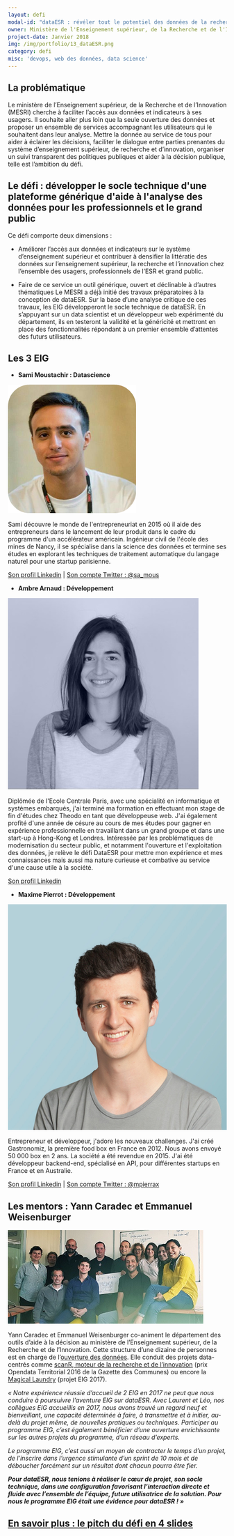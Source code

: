 ```yaml
---
layout: defi
modal-id: "dataESR : révéler tout le potentiel des données de la recherche et l'ouvrir aux citoyens"
owner: Ministère de l'Enseignement supérieur, de la Recherche et de l'Innovation, Département des outils d'aide à la décision
project-date: Janvier 2018
img: /img/portfolio/13_dataESR.png
category: defi
misc: 'devops, web des données, data science'
---
```


## La problématique

Le ministère de l’Enseignement supérieur, de la Recherche et de
l’Innovation (MESRI) cherche à faciliter l’accès aux données et
indicateurs à ses usagers. Il souhaite aller plus loin que la seule
ouverture des données et proposer un ensemble de services accompagnant
les utilisateurs qui le souhaitent dans leur analyse.  Mettre la
donnée au service de tous pour aider à éclairer les décisions,
faciliter le dialogue entre parties prenantes du système
d’enseignement supérieur, de recherche et d’innovation, organiser un
suivi transparent des politiques publiques et aider à la décision
publique, telle est l’ambition du défi.

## Le défi : développer le socle technique d'une plateforme générique d'aide à l'analyse des données pour les professionnels et le grand public

Ce défi comporte deux dimensions :

* Améliorer l’accès aux données et indicateurs sur le système
  d’enseignement supérieur et contribuer à densifier la littératie des
  données sur l’enseignement supérieur, la recherche et l’innovation
  chez l’ensemble des usagers, professionnels de l’ESR et grand public.

* Faire de ce service un outil générique, ouvert et déclinable à
  d’autres thématiques Le MESRI a déjà initié des travaux
  préparatoires à la conception de dataESR. Sur la base d’une analyse
  critique de ces travaux, les EIG développeront le socle technique de
  dataESR. En s’appuyant sur un data scientist et un développeur web
  expérimenté du département, ils en testeront la validité et la
  généricité et mettront en place des fonctionnalités répondant à un
  premier ensemble d’attentes des futurs utilisateurs.
  
## Les 3 EIG

* **Sami Moustachir : Datascience** 

![Photo de Sami Moustachir](/img/portfolio/SamiMoustachir.png)

Sami découvre le monde de l'entrepreneuriat en 2015 où il aide des
entrepreneurs dans le lancement de leur produit dans le cadre du
programme d'un accélérateur américain. Ingénieur civil de l'école des
mines de Nancy, il se spécialise dans la science des données et
termine ses études en explorant les techniques de traitement
automatique du langage naturel pour une startup parisienne.

[Son profil Linkedin](https://www.linkedin.com/in/samous/) | [Son compte Twitter : @sa_mous](https://www.twitter.com/sa_mous)

* **Ambre Arnaud : Développement**

![Photo d'Ambre Arnaud](/img/portfolio/AmbreArnaud.jpg)

Diplômée de l'Ecole Centrale Paris, avec une spécialité en
informatique et systèmes embarqués, j'ai terminé ma formation en
effectuant mon stage de fin d'études chez Theodo en tant que
développeuse web. J'ai également profité d'une année de césure au
cours de mes études pour gagner en expérience professionnelle en
travaillant dans un grand groupe et dans une start-up à Hong-Kong et
Londres. Intéressée par les problématiques de modernisation du secteur
public, et notamment l'ouverture et l'exploitation des données, je
relève le défi DataESR pour mettre mon expérience et mes connaissances
mais aussi ma nature curieuse et combative au service d'une cause
utile à la société.

[Son profil Linkedin](https://www.linkedin.com/in/ambre-arnaud)

* **Maxime Pierrot : Développement**

![Photo de Maxime Pierrot](/img/portfolio/MaximePierrot.jpg)

Entrepreneur et développeur, j'adore les nouveaux challenges. J'ai
créé Gastronomiz, la première food box en France en 2012. Nous avons
envoyé 50 000 box en 2 ans. La société a été revendue en 2015. J'ai
été développeur backend-end, spécialisé en API, pour différentes
startups en France et en Australie.

[Son profil Linkedin](https://www.linkedin.com/in/maximepierrot/) | [Son compte Twitter : @mpierrax](https://www.twitter.com/mpierrax)

## Les mentors : Yann Caradec et Emmanuel Weisenburger

![Photo des mentors](/img/portfolio/11.dataESR.jpg)

Yann Caradec et Emmanuel Weisenburger co-animent le département des
outils d’aide à la décision au ministère de l’Enseignement supérieur,
de la Recherche et de l’Innovation. Cette structure d’une dizaine de
personnes est en charge de l’[ouverture des
données](https://data.enseignementsup-recherche.gouv.fr/). Elle
conduit des projets data-centrés comme [scanR, moteur de la recherche
et de l’innovation](http://scanr.enseignementsup-recherche.gouv.fr/)
(prix Opendata Territorial 2016 de la Gazette des Communes) ou encore
la [Magical
Laundry](https://github.com/eig-2017/the-magical-csv-merge-machine)
(projet EIG 2017).

*« Notre expérience réussie d’accueil de 2 EIG en 2017 ne peut que
nous conduire à poursuivre l’aventure EIG sur dataESR. Avec Laurent et
Léo, nos collègues EIG accueillis en 2017, nous avons trouvé un regard
neuf et bienveillant, une capacité déterminée à faire, à transmettre
et à initier, au-delà du projet même, de nouvelles pratiques ou
techniques. Participer au programme EIG, c’est également bénéficier
d’une ouverture enrichissante sur les autres projets du programme,
d’un réseau d’experts.*

*Le programme EIG, c’est aussi un moyen de contracter le temps d’un
projet, de l’inscrire dans l’urgence stimulante d’un sprint de 10 mois
et de déboucher forcément sur un résultat dont chacun pourra être
fier.*

***Pour dataESR, nous tenions à réaliser le cœur de projet, son socle
technique, dans une configuration favorisant l’interaction directe et
fluide avec l’ensemble de l’équipe, future utilisatrice de la
solution. Pour nous le programme EIG était une évidence pour
dataESR ! »***

## [En savoir plus : le pitch du défi en 4 slides](https://www.slideshare.net/secret/CaDX7iRH5OUtKo)
